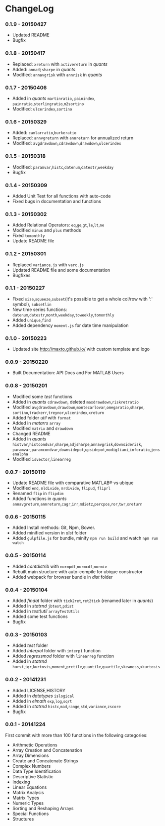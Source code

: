 # ChangeLog

### 0.1.9 - 20150427

- Updated README
- Bugfix

### 0.1.8 - 20150417

- Replaced: `xreturn` with `activereturn` in _quants_
- Added: `annadjsharpe` in _quants_
- Modified: `annavgrisk` with `annrisk` in _quants_

### 0.1.7 - 20150406

- Added in _quants_ `martinratio`, `painindex`, `painratio`,`sterlingratio`,`m2sortino`
- Modified: `ulcerindex`,`sortino`

### 0.1.6 - 20150329

- Added: `camlarratio`,`burkeratio`
- Replaced: `annvgreturn` with `annreturn` for annualized return
- Modified: `avgdrawdown`,`cdrawdown`,`drawdown`,`ulcerindex`

### 0.1.5 - 20150318

- Modified: `paramvar`,`histc`,`datenum`,`datestr`,`weekday`
- Bugfix

### 0.1.4 - 20150309

- Added Unit Test for all functions with auto-code
- Fixed bugs in documentation and functions

### 0.1.3 - 20150302

- Added Relational Operators: `eq`,`ge`,`gt`,`le`,`lt`,`ne`
- Modified `minus` and `plus` methods
- Fixed `tomonthly`
- Update README file

### 0.1.2 - 20150301

- Replaced `variance.js` with `varc.js`
- Updated README file and some documentation
- Bugfixes

### 0.1.1 - 20150227

- Fixed `size`,`squeeze`,`subset`(it's possible to get a whole col/row with ':' symbol),
`subsetlin`
- New time series functions: `datenum`,`datestr`,`month`,`weekday`,`toweekly`,`tomonthly`
- Added `unique`,`find`
- Added dependency `moment.js` for date time manipulation

### 0.1.0 - 20150223

- Updated site http://maxto.github.io/ with custom template and logo

### 0.0.9 - 20150220

- Built Documentation: API Docs and For MATLAB Users

### 0.0.8 - 20150201

- Modified some _test_ functions
- Added in _quants_ `cdrawdown`, deleted `maxdrawdown`,`riskretratio`
- Modified `avgdrawdown`,`drawdown`,`montecarlovar`,`omegaratio`,`sharpe`,
`sortino`,`trackerr`,`treynor`,`ulcerindex`,`xreturn`
- Added folder _util_ with `format`
- Added in _matarrs_ `array` 
- Modified `matrix` and `drawdown`
- Changed README 
- Added in _quants_ `histvar`,`histcondvar`,`sharpe`,`adjsharpe`,`annavgrisk`,`downsiderisk`,
  `paramvar`,`paramcondvar`,`downsidepot`,`upsidepot`,`modigliani`,`inforatio`,`jensenalpha`
- Modified `isvector`,`linearreg` 

### 0.0.7 - 20150119

- Update README file with comparative MATLAB® vs ubique
- Modified `end`, `mldivide`, `mrdivide`, `flipud`, `fliprl`
- Renamed `flip` in `flipdim`
- Added functions in _quants_ `annavgreturn`,`annreturn`,`cagr`,`irr`,`mdietz`,`percpos`,`ror`,`twr`,`xreturn`

### 0.0.6 - 20150115

- Added Install methods: Git, Npm, Bower.
- Added minified version in _dist_ folder
- Added `gulpfile.js` for bundle, minify `npm run build` and watch  `npm run watch`

### 0.0.5 - 20150114

- Added _contdistrib_ with `normpdf`,`normcdf`,`normiv`
- Rebuilt main structure with auto-compile for ubique constructor
- Added webpack for browser bundle in _dist_ folder

### 0.0.4 - 20150104

- Added _findat_ folder with `tick2ret`,`ret2tick` (renamed later in _quants_)
- Added in _statrnd_ `jbtest`,`pdist`
- Added in _test\util_ `arrayTestUtils`
- Added some test functions
- Bugfix 

### 0.0.3 - 20150103

- Added _test_ folder
- Added _interpol_ folder with `interp1` function
- Added _regressmod_ folder with `linearreg` function
- Added in _statrnd_ `hurst`,`iqr`,`kurtosis`,`moment`,`prctile`,`quantile`,`quartile`,`skewness`,`xkurtosis`

### 0.0.2 - 20141231

- Added LICENSE,HISTORY
- Added in _datatypes_ `islogical`
- Added in _elmath_ `exp`,`log`,`sqrt`
- Added in _statrnd_ `histc`,`mad`,`range`,`std`,`variance`,`zscore`
- Bugfix

### 0.0.1 - 20141224

First commit with more than 100 functions in the following categories:

- Arithmetic Operations
- Array Creation and Concatenation
- Array Dimensions
- Create and Concatenate Strings
- Complex Numbers
- Data Type Identification
- Descriptive Statistic
- Indexing
- Linear Equations
- Matrix Analysis
- Matrix Types
- Numeric Types
- Sorting and Reshaping Arrays
- Special Functions
- Structures
